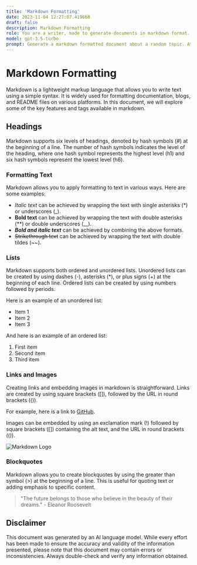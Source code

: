 ```yaml
---
title: 'Markdown Formatting'
date: 2023-11-04 12:27:07.419668
draft: false
description: Markdown Formatting
role: You are a writer, made to generate documents in markdown format. It is very important that all of the documents you generate are in valid markdown format.
model: gpt-3.5-turbo
prompt: Generate a markdown formatted document about a random topic. At the bottom, include a disclaimer explaining that the document was generated by you. The first line of the document should be the title. Make sure that the entire document is in proper markdown format, using a mix of various tags to make the document visually appealing.
---
```


# Markdown Formatting

Markdown is a lightweight markup language that allows you to write text using a simple syntax. It is widely used for formatting documentation, blogs, and README files on various platforms. In this document, we will explore some of the key features and tags available in markdown.

## Headings

Markdown supports six levels of headings, denoted by hash symbols (#) at the beginning of a line. The number of hash symbols indicates the level of the heading, where one hash symbol represents the highest level (h1) and six hash symbols represent the lowest level (h6).

### Formatting Text

Markdown allows you to apply formatting to text in various ways. Here are some examples:

- *Italic text* can be achieved by wrapping the text with single asterisks (*) or underscores (_).
- **Bold text** can be achieved by wrapping the text with double asterisks (**) or double underscores (__).
- ***Bold and italic text*** can be achieved by combining the above formats.
- ~~Strikethrough text~~ can be achieved by wrapping the text with double tildes (~~).

### Lists

Markdown supports both ordered and unordered lists. Unordered lists can be created by using dashes (-), asterisks (*), or plus signs (+) at the beginning of each line. Ordered lists can be created by using numbers followed by periods.

Here is an example of an unordered list:

- Item 1
- Item 2
- Item 3

And here is an example of an ordered list:

1. First item
2. Second item
3. Third item

### Links and Images

Creating links and embedding images in markdown is straightforward. Links are created by using square brackets ([]), followed by the URL in round brackets (()).

For example, here is a link to [GitHub](https://github.com).

Images can be embedded by using an exclamation mark (!) followed by square brackets ([]) containing the alt text, and the URL in round brackets (()).

![Markdown Logo](https://markdown-here.com/img/icon256.png)

### Blockquotes

Markdown allows you to create blockquotes by using the greater than symbol (>) at the beginning of a line. This is useful for quoting text or adding emphasis to specific content.

> "The future belongs to those who believe in the beauty of their dreams." - Eleanor Roosevelt

## Disclaimer

This document was generated by an AI language model. While every effort has been made to ensure the accuracy and validity of the information presented, please note that this document may contain errors or inconsistencies. Always double-check and verify any information obtained.